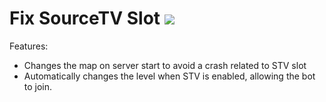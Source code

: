 # Fix SourceTV Slot <a href="https://sourcemod.krus.dk/fixstvslot.zip"><img src="https://img.shields.io/badge/-download-informational" /></a>

Features:

- Changes the map on server start to avoid a crash related to STV slot
- Automatically changes the level when STV is enabled, allowing the bot to join.

